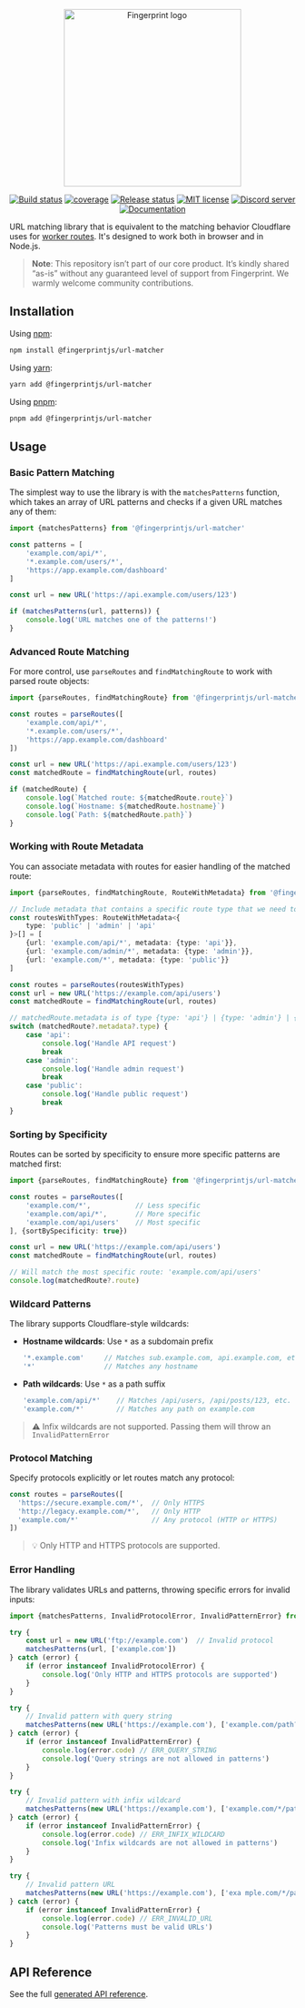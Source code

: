 <p align="center">
  <a href="https://fingerprint.com">
    <picture>
     <source media="(prefers-color-scheme: dark)" srcset="https://fingerprintjs.github.io/home/resources/logo_light.svg" />
     <source media="(prefers-color-scheme: light)" srcset="https://fingerprintjs.github.io/home/resources/logo_dark.svg" />
     <img src="https://fingerprintjs.github.io/home/resources/logo_dark.svg" alt="Fingerprint logo" width="312px" />
   </picture>
  </a>
</p>
<p align="center">
  <a href="https://github.com/fingerprintjs/url-matcher/actions/workflows/build.yml"><img src="https://github.com/fingerprintjs/url-matcher/actions/workflows/build.yml/badge.svg" alt="Build status"></a>
  <a href="https://fingerprintjs.github.io/url-matcher/coverage/"><img src="https://fingerprintjs.github.io/url-matcher/coverage/badges.svg" alt="coverage"></a>
  <a href="https://github.com/fingerprintjs/url-matcher/actions/workflows/release.yml"><img src="https://github.com/fingerprintjs/url-matcher/actions/workflows/release.yml/badge.svg" alt="Release status"></a>
  <a href="https://opensource.org/licenses/MIT"><img src="https://img.shields.io/:license-mit-blue.svg" alt="MIT license"></a>
  <a href="https://discord.gg/39EpE2neBg"><img src="https://img.shields.io/discord/852099967190433792?style=logo&label=Discord&logo=Discord&logoColor=white" alt="Discord server"></a>
  <a href="https://fingerprintjs.github.io/url-matcher/docs/"><img src="https://img.shields.io/badge/-Documentation-green" alt="Documentation"></a>
</p>

URL matching library that is equivalent to the matching behavior Cloudflare uses
for [worker routes](https://developers.cloudflare.com/workers/configuration/routing/routes/#matching-behavior).
It's designed to work both in browser and in Node.js.

> **Note**: This repository isn’t part of our core product. It’s kindly shared “as-is” without any guaranteed level of support from Fingerprint. We warmly welcome community contributions.

## Installation

Using [npm](https://npmjs.org):

```sh
npm install @fingerprintjs/url-matcher
```

Using [yarn](https://yarnpkg.com):

```sh
yarn add @fingerprintjs/url-matcher
```

Using [pnpm](https://pnpm.js.org):

```sh
pnpm add @fingerprintjs/url-matcher
```

## Usage

### Basic Pattern Matching

The simplest way to use the library is with the `matchesPatterns` function, which takes an array of URL patterns and
checks if a given URL matches any of them:

```typescript
import {matchesPatterns} from '@fingerprintjs/url-matcher'

const patterns = [
    'example.com/api/*',
    '*.example.com/users/*',
    'https://app.example.com/dashboard'
]

const url = new URL('https://api.example.com/users/123')

if (matchesPatterns(url, patterns)) {
    console.log('URL matches one of the patterns!')
}
```

### Advanced Route Matching

For more control, use `parseRoutes` and `findMatchingRoute` to work with parsed route objects:

```typescript
import {parseRoutes, findMatchingRoute} from '@fingerprintjs/url-matcher'

const routes = parseRoutes([
    'example.com/api/*',
    '*.example.com/users/*',
    'https://app.example.com/dashboard'
])

const url = new URL('https://api.example.com/users/123')
const matchedRoute = findMatchingRoute(url, routes)

if (matchedRoute) {
    console.log(`Matched route: ${matchedRoute.route}`)
    console.log(`Hostname: ${matchedRoute.hostname}`)
    console.log(`Path: ${matchedRoute.path}`)
}
```

### Working with Route Metadata

You can associate metadata with routes for easier handling of the matched route:

```typescript
import {parseRoutes, findMatchingRoute, RouteWithMetadata} from '@fingerprintjs/url-matcher'

// Include metadata that contains a specific route type that we need to match.
const routesWithTypes: RouteWithMetadata<{
    type: 'public' | 'admin' | 'api'
}>[] = [
    {url: 'example.com/api/*', metadata: {type: 'api'}},
    {url: 'example.com/admin/*', metadata: {type: 'admin'}},
    {url: 'example.com/*', metadata: {type: 'public'}}
]

const routes = parseRoutes(routesWithTypes)
const url = new URL('https://example.com/api/users')
const matchedRoute = findMatchingRoute(url, routes)

// matchedRoute.metadata is of type {type: 'api'} | {type: 'admin'} | {type: 'public'}
switch (matchedRoute?.metadata?.type) {
    case 'api':
        console.log('Handle API request')
        break
    case 'admin':
        console.log('Handle admin request')
        break
    case 'public':
        console.log('Handle public request')
        break
}
```

### Sorting by Specificity

Routes can be sorted by specificity to ensure more specific patterns are matched first:

```typescript
import {parseRoutes, findMatchingRoute} from '@fingerprintjs/url-matcher'

const routes = parseRoutes([
    'example.com/*',           // Less specific
    'example.com/api/*',       // More specific
    'example.com/api/users'    // Most specific
], {sortBySpecificity: true})

const url = new URL('https://example.com/api/users')
const matchedRoute = findMatchingRoute(url, routes)

// Will match the most specific route: 'example.com/api/users'
console.log(matchedRoute?.route)
```

### Wildcard Patterns

The library supports Cloudflare-style wildcards:

- **Hostname wildcards**: Use `*` as a subdomain prefix
  ```typescript
  '*.example.com'     // Matches sub.example.com, api.example.com, etc.
  '*'                 // Matches any hostname
  ```

- **Path wildcards**: Use `*` as a path suffix
  ```typescript
  'example.com/api/*'    // Matches /api/users, /api/posts/123, etc.
  'example.com/*'        // Matches any path on example.com
  ```

> ⚠️ Infix wildcards are not supported. Passing them will throw an `InvalidPatternError`

### Protocol Matching

Specify protocols explicitly or let routes match any protocol:

```typescript
const routes = parseRoutes([
  'https://secure.example.com/*',  // Only HTTPS
  'http://legacy.example.com/*',   // Only HTTP
  'example.com/*'                  // Any protocol (HTTP or HTTPS)
])
```
> 💡 Only HTTP and HTTPS protocols are supported.

### Error Handling

The library validates URLs and patterns, throwing specific errors for invalid inputs:

```typescript
import {matchesPatterns, InvalidProtocolError, InvalidPatternError} from '@fingerprintjs/url-matcher'

try {
    const url = new URL('ftp://example.com')  // Invalid protocol
    matchesPatterns(url, ['example.com'])
} catch (error) {
    if (error instanceof InvalidProtocolError) {
        console.log('Only HTTP and HTTPS protocols are supported')
    }
}

try {
    // Invalid pattern with query string
    matchesPatterns(new URL('https://example.com'), ['example.com/path?query=value'])
} catch (error) {
    if (error instanceof InvalidPatternError) {
        console.log(error.code) // ERR_QUERY_STRING
        console.log('Query strings are not allowed in patterns')
    }
}

try {
    // Invalid pattern with infix wildcard
    matchesPatterns(new URL('https://example.com'), ['example.com/*/path'])
} catch (error) {
    if (error instanceof InvalidPatternError) {
        console.log(error.code) // ERR_INFIX_WILDCARD
        console.log('Infix wildcards are not allowed in patterns')
    }
}

try {
    // Invalid pattern URL
    matchesPatterns(new URL('https://example.com'), ['exa mple.com/*/path'])
} catch (error) {
    if (error instanceof InvalidPatternError) {
        console.log(error.code) // ERR_INVALID_URL
        console.log('Patterns must be valid URLs')
    }
}
```

## API Reference

See the full [generated API reference](https://fingerprintjs.github.io/url-matcher/).